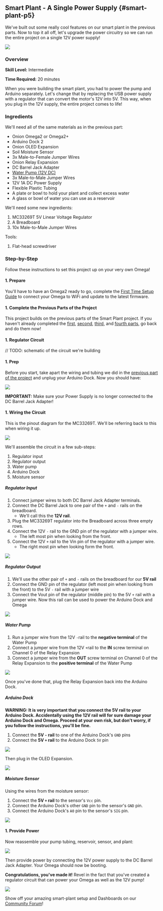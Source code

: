 ## Smart Plant - A Single Power Supply {#smart-plant-p5}

We've built out some really cool features on our smart plant in the previous parts. Now to top it all off, let's upgrade the power circuitry so we can run the entire project on a single 12V power supply!

<!-- // DONE: include a photo of the final result -->
![](./img/smart-plant-p5-completed.jpg)

### Overview

**Skill Level:** Intermediate

**Time Required:** 20 minutes

When you were building the smart plant, you had to power the pump and Arduino separately. Let's change that by replacing the USB power supply with a regulator that can convert the motor's 12V into 5V. This way, when you plug in the 12V supply, the entire project comes to life!

### Ingredients

We'll need all of the same materials as in the previous part:

<!-- // DONE: add ingredients from smart plant p4 once all of those are done -->
* Onion Omega2 or Omega2+
* Arduino Dock 2
* Onion OLED Expansion
* Soil Moisture Sensor
* 3x Male-to-Female Jumper Wires
* Onion Relay Expansion
* DC Barrel Jack Adapter
* [Water Pump (12V DC)](http://www.canadarobotix.com/index.php?route=product/search&search=pump)
* 3x Male-to-Male Jumper Wires
* 12V 1A DC Power Supply
* Flexible Plastic Tubing
* A plate or bowl to hold your plant and collect excess water
* A glass or bowl of water you can use as a reservoir

We'll need some new ingredients:

1. MC33269T 5V Linear Voltage Regulator
1. A Breadboard
1. 10x Male-to-Male Jumper Wires

Tools:

1. Flat-head screwdriver



### Step-by-Step

Follow these instructions to set this project up on your very own Omega!

#### 1. Prepare

You'll have to have an Omega2 ready to go, complete the [First Time Setup Guide](https://docs.onion.io/omega2-docs/first-time-setup.html) to connect your Omega to WiFi and update to the latest firmware.


#### 1. Complete the Previous Parts of the Project

This project builds on the previous parts of the Smart Plant project. If you haven't already completed the [first](#smart-plant-p1), [second](#smart-plant-p2), [third](#smart-plant-p3), and [fourth parts](#smart-plant-p4), go back and do them now!

#### 1. Regulator Circuit

// TODO: schematic of the circuit we're building



#### 1. Prep

Before you start, take apart the wiring and tubing we did in the [previous part of the project](#smart-plant-p4) and unplug your Arduino Dock. Now you should have:

<!-- // DONE: a photo of ALL of the components on a desk: Arduino Dock w/ omega and moisture sensor plugged in, OLED Exp, Relay Exp, dc barrel jack adapter, voltage regulator, breadboard, water pump, bunch of jumper wires -->

![](./img/smart-plant-p5-ingredients.jpg)

**IMPORTANT:** Make sure your Power Supply is no longer connected to the DC Barrel Jack Adapter!

#### 1. Wiring the Circuit

<!-- // DONE: embellish the text of the steps -->

<!-- // DONE: add photos for logical places in the steps (note: the steps don't have to be in a list, can just be broken up with photos) -->

This is the pinout diagram for the MC33269T. We'll be referring back to this when wiring it up.

![](./img/smart-plant-p5-0-circuit-planning-1-regulator.png)

<!-- // DONE: find a good spot for the image above -->

We'll assemble the circuit in a few sub-steps:

1. Regulator input
1. Regulator output
1. Water pump
1. Arduino Dock
1. Moisture sensor

##### Regulator Input

1. Connect jumper wires to both DC Barrel Jack Adapter terminals.
1. Connect the DC Barrel Jack to one pair of the `+` and `-` rails on the breadboard.
    * We'll call this the **12V rail**.
1. Plug the MC33269T regulator into the Breadboard across three empty rows.
1. Connect the 12V `-` rail to the GND pin of the regulator with a jumper wire.
    * The left most pin when looking from the front.
1. Connect the 12V `+` rail to the Vin pin of the regulator with a jumper wire.
    * The right most pin when looking form the front.

![](./img/smart-plant-p5-wiring-01.jpg)

##### Regulator Output

1. We'll use the other pair of `+` and `-` rails on the breadboard for our **5V rail**
1. Connect the GND pin of the regulator (left most pin when looking from the front) to the 5V `-` rail with a jumper wire
1. Connect the Vout pin of the regulator (middle pin) to the 5V `+` rail with a jumper wire. Now this rail can be used to power the Arduino Dock and Omega

![](./img/smart-plant-p5-wiring-02.jpg)

##### Water Pump

1. Run a jumper wire from the 12V `-`rail to the **negative terminal** of the Water Pump
1. Connect a jumper wire from the 12V `+`rail to the **IN** screw terminal on Channel 0 of the Relay Expansion
1. Connect a jumper wire from the **OUT** screw terminal on Channel 0 of the Relay Expansion to the **positive terminal** of the Water Pump

![](./img/smart-plant-p5-wiring-03.jpg)

Once you've done that, plug the Relay Expansion back into the Arduino Dock.

##### Arduino Dock

**WARNING: It is very important that you connect the 5V rail to your Arduino Dock. Accidentally using the 12V rail will for sure damage your Arduino Dock and Omega. Proceed at your own risk, but don't worry, if you follow the instructions, you'll be fine.**

1. Connect the **5V `-` rail** to one of the Arduino Dock's `GND` pins
1. Connect the **5V `+` rail** to the Arduino Dock `5V` pin

![](./img/smart-plant-p5-wiring-04.jpg)

Then plug in the OLED Expansion.

![](./img/smart-plant-p5-wiring-05.jpg)

##### Moisture Sensor

Using the wires from the moisture sensor:

1. Connect the **5V `+` rail** to the sensor's `Vcc` pin.
1. Connect the Arduino Dock's other `GND` pin to the sensor's `GND` pin.
1. Connect the Arduino Dock's `A0` pin to the sensor's `SIG` pin.

<!-- // DONE: photo -->
![](./img/smart-plant-p5-wiring-06.jpg)

#### 1. Provide Power

Now reassemble your pump tubing, reservoir, sensor, and plant:

<!-- // DONE: photo -->
![](./img/smart-plant-p5-assembled.jpg)


Then provide power by connecting the 12V power supply to the DC Barrel Jack Adapter. Your Omega should now be booting.

**Congratulations, you've made it!** Revel in the fact that you've created a regulator circuit that can power your Omega as well as the 12V pump!

<!-- // DONE: photo, finally completed -->
![](./img/smart-plant-p5-completed.jpg)

Show off your amazing smart-plant setup and Dashboards on our [Community Forum](https://community.onion.io/category/1/projects)!